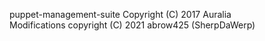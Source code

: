 puppet-management-suite 
Copyright (C) 2017 Auralia  
Modifications copyright (C) 2021 abrow425 (SherpDaWerp)
